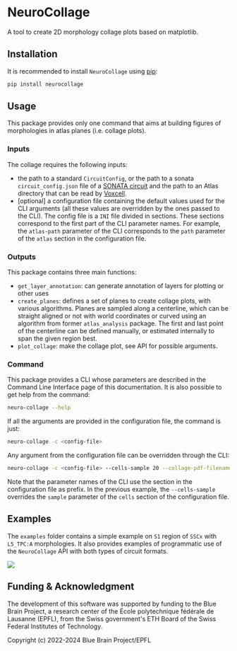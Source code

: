 # NeuroCollage

A tool to create 2D morphology collage plots based on matplotlib.


## Installation

It is recommended to install ``NeuroCollage`` using [pip](https://pip.pypa.io/en/stable/):

```bash
pip install neurocollage
```

## Usage

This package provides only one command that aims at building figures of morphologies in atlas
planes (i.e. collage plots).

### Inputs

The collage requires the following inputs:

* the path to a standard `CircuitConfig`, or the path to a sonata `circuit_config.json` file of
  a [SONATA circuit](https://sonata-extension.readthedocs.io/en/latest/sonata_overview.html)
  and the path to an Atlas directory that can be read by
  [Voxcell](https://voxcell.readthedocs.io/en/latest/index.html).
* [optional] a configuration file containing the default values used for the CLI arguments (all
  these values are overridden by the ones passed to the CLI). The config file is a `INI` file
  divided in sections. These sections correspond to the first part of the CLI parameter names. For
  example, the `atlas-path` parameter of the CLI corresponds to the `path` parameter of the `atlas`
  section in the configuration file.

### Outputs

This package contains three main functions:
* `get_layer_annotation`: can generate annotation of layers for plotting or other uses
* `create_planes`: defines a set of planes to create collage plots, with various algorithms.
  Planes are sampled along a centerline, which can be straight aligned or not with world
  coordinates or curved using an algorithm from former `atlas_analysis` package. The first and last point
  of the centerline can be defined manually, or estimated internally to span the given region best.
* `plot_collage`: make the collage plot, see API for possible arguments.

### Command

This package provides a CLI whose parameters are described in the Command Line Interface page of
this documentation. It is also possible to get help from the command:

```bash
neuro-collage --help
```

If all the arguments are provided in the configuration file, the command is just:

```bash
neuro-collage -c <config-file>
```

Any argument from the configuration file can be overridden through the CLI:

```bash
neuro-collage -c <config-file> --cells-sample 20 --collage-pdf-filename custom_collage_name.pdf
```

Note that the parameter names of the CLI use the section in the configuration file as prefix. In the
previous example, the `--cells-sample` overrides the `sample` parameter of the `cells` section of
the configuration file.


## Examples

The `examples` folder contains a simple example on `S1` region of `SSCx` with `L5_TPC:A` morphologies. It
also provides examples of programmatic use of the `NeuroCollage` API with both types of circuit formats.

![](doc/source/images/collage.png)


## Funding & Acknowledgment

The development of this software was supported by funding to the Blue Brain Project,
a research center of the École polytechnique fédérale de Lausanne (EPFL),
from the Swiss government's ETH Board of the Swiss Federal Institutes of Technology.

Copyright (c) 2022-2024 Blue Brain Project/EPFL
